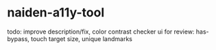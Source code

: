 # naiden-a11y-tool
todo: improve description/fix, color contrast checker ui
for review: has-bypass, touch target size, unique landmarks